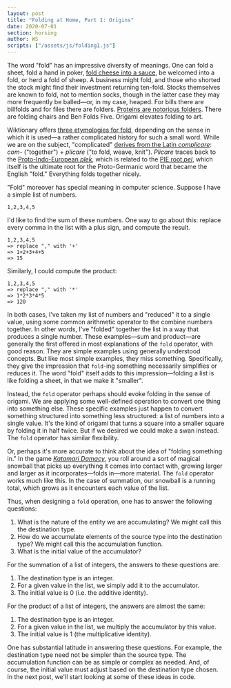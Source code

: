 ```yaml
---
layout: post
title: "Folding at Home, Part 1: Origins"
date: 2020-07-01
section: horsing
author: WS
scripts: ["/assets/js/folding1.js"]
---
```


The word "fold" has an impressive diversity of meanings. One can fold a sheet,
fold a hand in poker, [fold cheese into a sauce](https://www.youtube.com/watch?v=NywzrUJnmTo),
be welcomed into a fold, or herd a fold of sheep. A business might fold, and those who
shorted the stock might find their investment returning ten-fold. Stocks themselves
are known to fold, not to mention socks, though in the latter case they may more frequently
be balled—or, in my case, heaped. For bills there are billfolds and for files there
are folders. [Proteins are notorious folders](https://foldingathome.org/about/). There are
folding chairs and Ben Folds Five. Origami elevates folding to art.

Wiktionary offers [three etymologies for fold](https://en.wiktionary.org/wiki/fold),
depending on the sense in which it is used—a rather complicated history for such a
small word. While we are on the subject, "complicated"
[derives from the Latin _complicare_](https://en.wiktionary.org/wiki/complicate#English):
_com-_ ("together") + _plicare_ ("to fold, weave, knit"). _Plicare_ traces back to the
[Proto-Indo-European _pleḱ_](https://en.wiktionary.org/wiki/Reconstruction:Proto-Indo-European/ple%E1%B8%B1-),
which is related to the [PIE root _pel_](https://en.wiktionary.org/wiki/Reconstruction:Proto-Indo-European/pel-),
which itself is the ultimate root for the Proto-Germanic word that became the English
"fold." Everything folds together nicely.

"Fold" moreover has special meaning in computer science. Suppose I have a simple list of
numbers.

```
1,2,3,4,5
```

I'd like to find the sum of these numbers. One way to go about this: replace every comma
in the list with a plus sign, and compute the result.

```
1,2,3,4,5 
=> replace "," with '+' 
=> 1+2+3+4+5
=> 15
```

Similarly, I could compute the product:

```
1,2,3,4,5 
=> replace "," with '*' 
=> 1*2*3*4*5
=> 120
```

In both cases, I've taken my list of numbers and "reduced" it to a single value, using some
common arithmetic operator to the combine numbers together. In other words, I've "folded" together
the list in a way that produces a single number. These examples—sum and product—are generally
the first offered in most explanations of the `fold` operator, with good reason. They are simple
examples using generally understood concepts. But like most simple examples, they miss something.
Specifically, they give the impression that `fold`-ing something necessarily simplifies or reduces it.
The word "fold" itself adds to this impression—folding a list is like folding a sheet, in that we
make it "smaller".

Instead, the `fold` operator perhaps should evoke folding in the sense of origami. We are applying
some well-defined operation to convert one thing into something else. These specific examples
just happen to convert something structured into something less structured: a list of numbers
into a single value. It's the kind of origami that turns a square into a smaller square by folding
it in half twice. But if we desired we could make a swan instead. The `fold` operator has
similar flexibility.

Or, perhaps it's more accurate to think about the idea of "folding something in." In the game
[_Katamari Damacy_](https://www.youtube.com/watch?v=JHsFcSNFUMc), you roll around a sort of
magical snowball that picks up everything it comes into contact with, growing larger and larger
as it incorporates—folds in—more material. The `fold` operator works much like this.  In the case
of summation, our snowball is a running total, which grows as it encounters each value of the list.

<div class="row">
  <div class="col-md-12">
    <div id="fold1"></div>
  </div>
</div>

Thus, when designing a `fold` operation, one has to answer the following questions:

1. What is the nature of the entity we are accumulating? We might call this the destination type.
2. How do we accumulate elements of the source type into the destination type? We might call this the accumulation function.
3. What is the initial value of the accumulator?

For the summation of a list of integers, the answers to these questions are:

1. The destination type is an integer.
2. For a given value in the list, we simply add it to the accumulator.
3. The initial value is 0 (i.e. the additive identity).

For the product of a list of integers, the answers are almost the same:

1. The destination type is an integer.
2. For a given value in the list, we multiply the accumulator by this value.
3. The initial value is 1 (the multiplicative identity).

One has substantial latitude in answering these questions. For example, the destination type
need not be simpler than the source type. The accumulation function can be as simple or
complex as needed. And, of course, the initial value must adjust based on the destination
type chosen. In the next post, we'll start looking at some of these ideas in code.
